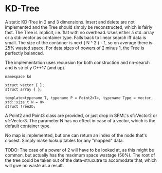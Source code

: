 
# KD-Tree

A static KD-Tree in 2 and 3 dimensions. Insert and delete are not implemented and the Tree should simply be reconstructed, which is fairly fast. The Tree is implicit, i.e. flat with no overhead. Uses either a std::array or a std::vector as container type. Falls back to linear search iff data is small. The size of the container is next ( N ^ 2 ) - 1, so on average there is 25% wasted space. For data sizes of powers of 2 minus 1, the Tree is perfectly balanced.

The implementation uses recursion for both construction and nn-search and is strictly C++17 (and up).

    namespace kd

    struct vector { };
    struct array { };
    
    template<typename T, typename P = Point2<T>, typename Type = vector, std::size_t N = 0>
    struct Tree2D;

A Point2 and Point3 class are provided, or just drop in SFML's sf::Vector2 or sf::Vector3. The parameter N has no effect in case of a vector, which is the default container type.

No map is implemented, but one can return an index of the node that's closest. Simply make lookup tables for any "mapped" data. 

TODO: The case of a power of 2 will have to be looked at, as this might be common, but actually has the maximum space wastage (50%). The root of the tree could be taken out of the data-strucutre to accomodate that, which will give no waste as a result.